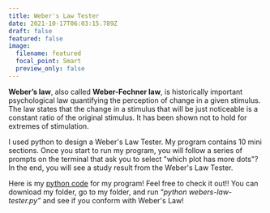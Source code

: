 ```yaml
---
title: Weber's Law Tester
date: 2021-10-17T06:03:15.789Z
draft: false
featured: false
image:
  filename: featured
  focal_point: Smart
  preview_only: false
---
```

**Weber’s law**, also called **Weber-Fechner law**, is historically important psychological law quantifying the perception of change in a given stimulus. The law states that the change in a stimulus that will be just noticeable is a constant ratio of the original stimulus. It has been shown not to hold for extremes of stimulation.

I used python to design a Weber's Law Tester. My program contains 10 mini sections. Once you start to run my program, you will follow a series of prompts on the terminal that ask you to select "which plot has more dots"? In the end, you will see a study result from the Weber's Law Tester.

Here is my [python code](https://github.com/tinghanlin/webers-law-tester) for my program! Feel free to check it out!! You can download my folder, go to my folder, and run “*python webers-law-tester.py”* and see if you conform with Weber's Law!
